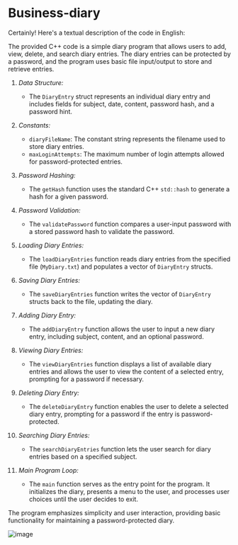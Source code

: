 # Business-diary

Certainly! Here's a textual description of the code in English:

The provided C++ code is a simple diary program that allows users to add, view, delete, and search diary entries. The diary entries can be protected by a password, and the program uses basic file input/output to store and retrieve entries.

1. *Data Structure:*
   - The `DiaryEntry` struct represents an individual diary entry and includes fields for subject, date, content, password hash, and a password hint.

2. *Constants:*
   - `diaryFileName`: The constant string represents the filename used to store diary entries.
   - `maxLoginAttempts`: The maximum number of login attempts allowed for password-protected entries.

3. *Password Hashing:*
   - The `getHash` function uses the standard C++ `std::hash` to generate a hash for a given password.

4. *Password Validation:*
   - The `validatePassword` function compares a user-input password with a stored password hash to validate the password.

5. *Loading Diary Entries:*
   - The `loadDiaryEntries` function reads diary entries from the specified file (`MyDiary.txt`) and populates a vector of `DiaryEntry` structs.

6. *Saving Diary Entries:*
   - The `saveDiaryEntries` function writes the vector of `DiaryEntry` structs back to the file, updating the diary.

7. *Adding Diary Entry:*
   - The `addDiaryEntry` function allows the user to input a new diary entry, including subject, content, and an optional password.

8. *Viewing Diary Entries:*
   - The `viewDiaryEntries` function displays a list of available diary entries and allows the user to view the content of a selected entry, prompting for a password if necessary.

9. *Deleting Diary Entry:*
   - The `deleteDiaryEntry` function enables the user to delete a selected diary entry, prompting for a password if the entry is password-protected.

10. *Searching Diary Entries:*
    - The `searchDiaryEntries` function lets the user search for diary entries based on a specified subject.

11. *Main Program Loop:*
    - The `main` function serves as the entry point for the program. It initializes the diary, presents a menu to the user, and processes user choices until the user decides to exit.

The program emphasizes simplicity and user interaction, providing basic functionality for maintaining a password-protected diary.



![image](https://github.com/MaksDrap/Business-diary/assets/132902478/061d18cd-fd91-4062-a074-562bd03c0c11)
